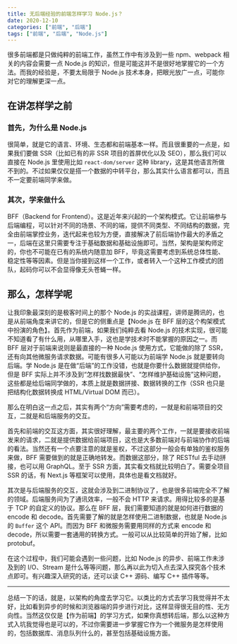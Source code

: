 ```yaml
---
title: 无后端经验的前端怎样学习 Node.js？
date: 2020-12-10
categories: ["前端", "后端"]
tags: ["前端", "后端", "Node.js"]
---
```


很多前端都是只做纯粹的前端工作，虽然工作中有涉及到一些 npm、webpack 相关的内容会需要一点 Node.js 的知识，但是可能这并不是很好地掌握它的一个方法。而我的经验是，不要太局限于 Node.js 技术本身，把眼光放广一点，可能你对它的理解更深一点。

## 在讲怎样学之前

### 首先，为什么是 Node.js
很简单，就是它的语言、环境、生态都和前端基本一样。而且很重要的一点是，如果我们要做 SSR（比如已有的非 SSR 项目的首屏优化以及 SEO），那么我们可以直接在 Node.js 里使用比如 `react-dom/server` 这种 library，这是其他语言所做不到的。不过如果仅仅是搭一个数据的中转平台，那么其实什么语言都可以，而且不一定要前端同学来做。

### 其次，学来做什么
BFF（Backend for Frontend）。这是近年来兴起的一个架构模式。它让前端参与后端编程，可以针对不同的场景、不同的端，提供不同类型、不同结构的数据，完全由前端掌控业务，迭代起来也较为方便，直接解决了前后端协作最大的矛盾之一，后端在这里只需要专注于基础数据和基础设施即可。当然，架构是架构师定的，你也不可能在已有的系统内随意加 BFF，毕竟这需要考虑到系统总体性能、稳定性等等因素。但是当你接到这样一个工作，或者转入一个这种工作模式的团队，起码你可以不会显得像无头苍蝇一样。

## 那么，怎样学呢
让我印象最深刻的是极客时间上的那个 Node.js 的实战课程，讲师是腾讯的，也是从前端角度来讲它的，但是它的侧重点是【Node.js 在 BFF 层的这个构架模式中扮演的角色】。首先作为前端，如果我们纯粹去看 Node.js 的技术实现，很可能不知道看了有什么用，从哪里入手，这也是学技术时不能掌握的原因之一。而 BFF 层对于前端来说则是最直接的一种 Node.js 使用方式，它能做的除了 SSR，还有向其他微服务请求数据。可能有很多人可能以为前端学 Node.js 就是要转向后端。学 Node.js 是在做“后端”的工作没错，也就是你要什么数据就提供给你，但是 BFF 实际上并不涉及到“怎样找数据最快”、“怎样维护基础设施”这种问题，这些都是给后端同学做的，本质上就是数据拼接、数据转换的工作（SSR 也只是把结构化数据转换成 HTML/Virtual DOM 而已）。

那么在明白这一点之后，其实有两个“方向”需要考虑的，一就是和前端项目的交互，二就是和后端服务的交互。

首先和前端的交互这方面，其实很好理解，最主要的两个工作，一就是要接收前端发来的请求，二就是提供数据给前端项目，这也是大多数前端对与前端协作的后端的看法。当然还有一个点要注意的就是鉴权，不过这部分一般会有单独的鉴权服务来做，BFF 需要做到的就是正确地转发。而数据这部分，除了 RESTful 去手动拼接，也可以用 GraphQL。至于 SSR 方面，其实看文档就比较明白了。需要全项目 SSR 的话，有 Next.js 等框架可以使用，具体也是看文档就好。

其次是与后端服务的交互，这就会涉及到二进制协议了，也是很多前端完全不了解的领域。后端服务间为了通讯效率，一般不会 HTTP 来请求。用得比较多的是基于 TCP 的自定义的协议。那么在 BFF 层，我们需要知道的就是如何进行数据的 encode 和 decode。首先需要了解的就是怎样使用二进制数据，也就是 Node.js 的 `Buffer` 这个 API。而因为 BFF 和微服务需要用同样的方式来 encode 和 decode，所以需要一套通用的转换方式。一般可以从比较简单的开始了解，比如 protobuf。

在这个过程中，我们可能会遇到一些问题，比如 Node.js 的异步、前端工作未涉及到的 I/O、Stream 是什么等等问题，那么再以此为切入点去深入探究各个技术点即可。有兴趣深入研究的话，还可以读 C++ 源码、编写 C++ 插件等等。

---

总结一下的话，就是，以架构的角度去学习它。以类比的方式去学习我觉得并不太好，比如看到异步的时候和浏览器端的异步进行对比，这样显得很无目的性、无方向性。当然这仅仅是【作为前端】的学习方式，如果你真想转后端，那么以这种方式入坑我觉得也是可以的，不过你需要进一步掌握它作为一个微服务是怎样使用的，包括数据库、消息队列什么的，甚至包括基础设施方面。
